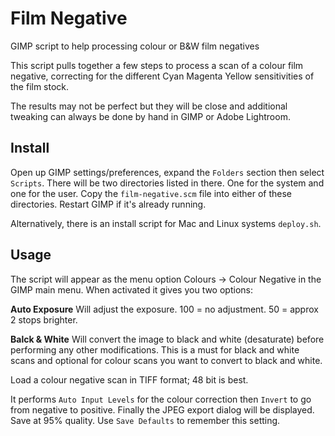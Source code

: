 # Film Negative
GIMP script to help processing colour or B&W film negatives

This script pulls together a few steps to process a scan of a colour film negative,
correcting for the different Cyan Magenta Yellow sensitivities of the film stock.

The results may not be perfect but they will be close and additional tweaking can always be
done by hand in GIMP or Adobe Lightroom.

## Install

Open up GIMP settings/preferences, expand the `Folders` section then select `Scripts`.
There will be two directories listed in there. One for the system and one for the user.
Copy the `film-negative.scm` file into either of these directories. Restart GIMP if it's
already running.

Alternatively, there is an install script for Mac and Linux systems `deploy.sh`.

## Usage

The script will appear as the menu option Colours -> Colour Negative in the GIMP main menu.
When activated it gives you two options:

**Auto Exposure** Will adjust the exposure. 100 = no adjustment. 50 = approx 2 stops brighter.

**Balck & White** Will convert the image to black and white (desaturate) before performing any other modifications. This is a must for black and white scans and optional for colour scans you want to convert to black and white.

Load a colour negative scan in TIFF format; 48 bit is best.

It performs `Auto Input Levels` for the colour correction then `Invert` to go from negative
to positive. Finally the JPEG export dialog will be displayed. Save at 95% quality.
Use `Save Defaults` to remember this setting.

